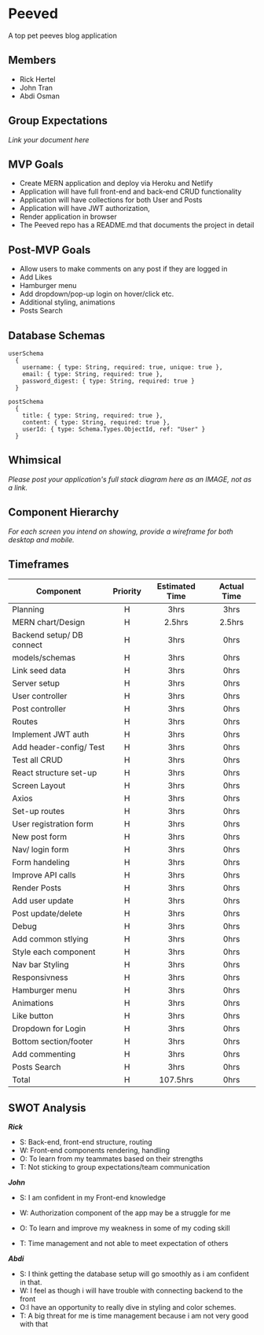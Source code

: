 # Peeved
A top pet peeves blog application

## Members
- Rick Hertel   
- John Tran
- Abdi Osman

## Group Expectations
_Link your document here_


## MVP Goals

- Create MERN application and deploy via Heroku and Netlify
- Application will have full front-end and back-end CRUD functionality
- Application will have collections for both User and Posts
- Application will have JWT authorization, 
- Render application in browser
- The Peeved repo has a README.md that documents the project in detail

## Post-MVP Goals
- Allow users to make comments on any post if they are logged in
- Add Likes
- Hamburger menu
- Add dropdown/pop-up login on hover/click etc.
- Additional styling, animations
- Posts Search

## Database Schemas
```
userSchema
  {
    username: { type: String, required: true, unique: true },
    email: { type: String, required: true },
    password_digest: { type: String, required: true }
  }

postSchema
  {
    title: { type: String, required: true },
    content: { type: String, required: true },
    userId: { type: Schema.Types.ObjectId, ref: "User" }
  }
```

## Whimsical
_Please post your application's full stack diagram here as an IMAGE, not as a link._

## Component Hierarchy
_For each screen you intend on showing, provide a wireframe for both desktop and mobile._

## Timeframes


| Component | Priority | Estimated Time | Actual Time| 
| --- | :---: |  :---: | :---: | 
| Planning | H | 3hrs| 3hrs | 
| MERN chart/Design | H | 2.5hrs| 2.5hrs |
| Backend setup/ DB connect | H | 3hrs| 0hrs |
| models/schemas | H | 3hrs| 0hrs |
| Link seed data | H | 3hrs| 0hrs |
| Server setup | H | 3hrs| 0hrs |
| User controller | H | 3hrs| 0hrs |
| Post controller | H | 3hrs| 0hrs |
| Routes | H | 3hrs| 0hrs |
| Implement JWT auth| H | 3hrs| 0hrs |
| Add header-config/ Test | H | 3hrs| 0hrs |
| Test all CRUD | H | 3hrs| 0hrs |
| React structure set-up | H | 3hrs| 0hrs |
| Screen Layout | H | 3hrs| 0hrs |
| Axios | H | 3hrs| 0hrs |
| Set-up routes | H | 3hrs| 0hrs |
| User registration form | H | 3hrs| 0hrs |
| New post form | H | 3hrs| 0hrs |
| Nav/ login form | H | 3hrs| 0hrs |
| Form handeling | H | 3hrs| 0hrs |
| Improve API calls | H | 3hrs| 0hrs |
| Render Posts | H | 3hrs| 0hrs |
| Add user update | H | 3hrs| 0hrs |
| Post update/delete | H | 3hrs| 0hrs |
| Debug| H | 3hrs| 0hrs |
| Add common stlying | H | 3hrs| 0hrs |
| Style each component | H | 3hrs| 0hrs |
| Nav bar Styling | H | 3hrs| 0hrs |
| Responsivness | H | 3hrs| 0hrs |
| Hamburger menu | H | 3hrs| 0hrs |
| Animations | H | 3hrs| 0hrs |
| Like button | H | 3hrs| 0hrs |
| Dropdown for Login | H | 3hrs| 0hrs |
| Bottom section/footer | H | 3hrs| 0hrs |
| Add commenting | H | 3hrs| 0hrs |
| Posts Search | H | 3hrs| 0hrs |
| Total | H | 107.5hrs| 0hrs | 


## SWOT Analysis

_<strong>Rick</strong>_
- S: Back-end, front-end structure, routing
- W: Front-end components rendering, handling
- O: To learn from my teammates based on their strengths
- T: Not sticking to group expectations/team communication

_<strong>John_</strong>
- S: I am confident in my Front-end knowledge
- W: Authorization component of the app may be a struggle for me

- O: To learn and improve my weakness in some of my coding skill
- T: Time management and not able to meet expectation of others

_<strong>Abdi</strong>_
- S: I think getting the database setup will go smoothly as i am confident in that.
- W: I feel as though i will have trouble with connecting backend to the front
- O:I have an opportunity to really dive in styling and color schemes.
- T: A big threat for me is time management because i am not very good with that
